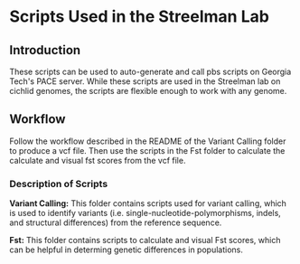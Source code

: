 # Scripts Used in the Streelman Lab
## Introduction
These scripts can be used to auto-generate and call pbs scripts on Georgia Tech's PACE server. While these scripts are used in the Streelman lab on cichlid genomes, the scripts are flexible enough to work with any genome.

## Workflow
Follow the workflow described in the README of the Variant Calling folder to produce a vcf file. Then use the scripts in the Fst folder to calculate the calculate and visual fst scores from the vcf file.

### Description of Scripts
**Variant Calling:**
This folder contains scripts used for variant calling, which is used to identify variants (i.e. single-nucleotide-polymorphisms, indels, and structural differences) from the reference sequence.

**Fst:**
This folder contains scripts to calculate and visual Fst scores, which can be helpful in determing genetic differences in populations.
